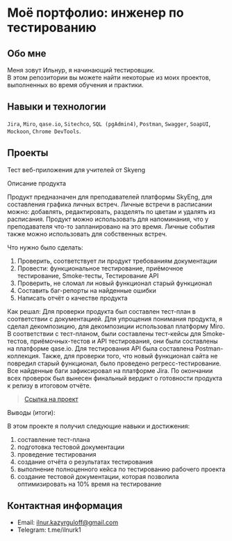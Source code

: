 # Моё портфолио: инженер по тестированию

## Обо мне 

Меня зовут Ильнур, я начинающий тестировщик. <br>
В этом репозитории вы можете найти некоторые из моих проектов, выполненных во время обучения и практики.
<br>

## Навыки и технологии
``Jira``, ``Miro``, ``qase.io``, ``Sitechco``, ``SQL (pgAdmin4)``, ``Postman``, ``Swagger``, ``SoapUI``, ``Mockoon``, ``Chrome DevTools``. <br>



## Проекты

<p> Тест веб-приложения для учителей от Skyeng</p>
<p>Описание продукта<p>
<p>Продукт предназначен для преподавателей платформы SkyEng, для составления графика личных встреч. Личные встречи в расписании можно: добавлять, редактировать, разделять по цветам и удалять из расписания. Продукт можно использовать для напоминания, что у преподавателя что-то запланировано на это время. Личные события также можно использовать для собственных встреч.<p>
<p>Что нужно было сделать:<p>
<ol>
  <li>Проверить, соответствует ли продукт требованиям документации</li>
  <li>Провести: функциональное тестирование, приёмочное тестирование, Smoke-тесты, Тестирование API</li>
  <li>Проверить, не сломал ли новый функционал старый функционал</li>
  <li>Составить баг-репорты на найденные ошибки</li>
  <li>Написать отчёт о качестве продукта</li>
</ol>

<p>Как решал: Для проверки продукта был составлен тест-план в соответствии с документацией. Для упрощения понимания продукта, я сделал декомпозицию, для декомпозиции использовал платформу Miro. В соответствии с тест-планом, были составлены тест-кейсы для Smoke-тестов, приёмочных-тестов и API тестирования, они были составлены на платформе qase.io. Для тестирования API была составлена Postman-коллекция. Также, для проверки того, что новый функционал сайта не повредил старый функционал, было проведено регресс-тестирование. Все найденные баги зафиксировал на платформе Jira. По окончании всех проверок был вынесен финальный вердикт о готовности продукта к релизу в итоговом отчёте. <p>

>  <a href="https://docs.google.com/document/d/1Gj_rBcPtd5tnN0x2CAE_GDN1C2dXDLXVSiU5cuAsMnE/edit?usp=sharing">Ссылка на проект</a>

 <p>Выводы (итоги):<p>
    <p>В этом проекте я получил следующие навыки и достижения: <p>
<ol>
  <li>составление тест-плана</li>
  <li>подготовка тестовой документации</li>
  <li>проведение тестирования</li>
  <li>создание отчёта о результатах тестирования</li>
  <li>выполнение полноценного кейса по тестированию рабочего проекта</li>
  <li>создание тестовой документации, которая позволила оптимизировать на 10% время на тестирование</li>

</ol>

## Контактная информация
- Email: ilnur.kazyrguloff@gmail.com
- Telegram: t.me/ilnurk1
